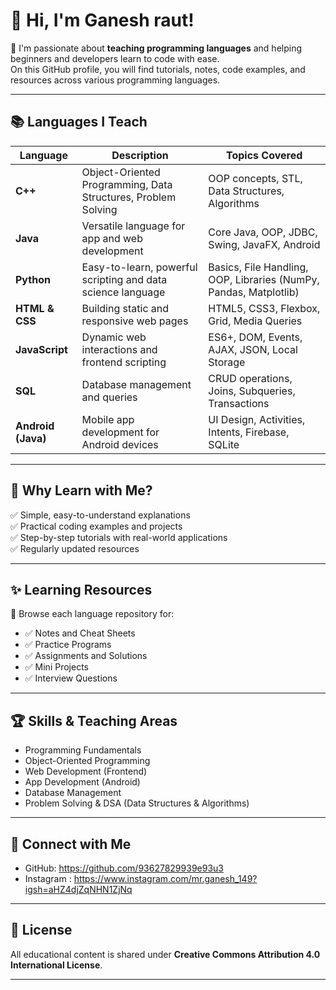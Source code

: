 # 👋 Hi, I'm Ganesh raut!

🚀 I'm passionate about **teaching programming languages** and helping beginners and developers learn to code with ease.  
On this GitHub profile, you will find tutorials, notes, code examples, and resources across various programming languages.

---

## 📚 Languages I Teach

| Language       | Description                                                       | Topics Covered                                     |
|----------------|-------------------------------------------------------------------|---------------------------------------------------|
| **C++**         | Object-Oriented Programming, Data Structures, Problem Solving     | OOP concepts, STL, Data Structures, Algorithms    |
| **Java**        | Versatile language for app and web development                    | Core Java, OOP, JDBC, Swing, JavaFX, Android      |
| **Python**      | Easy-to-learn, powerful scripting and data science language       | Basics, File Handling, OOP, Libraries (NumPy, Pandas, Matplotlib) |
| **HTML & CSS**  | Building static and responsive web pages                          | HTML5, CSS3, Flexbox, Grid, Media Queries         |
| **JavaScript**  | Dynamic web interactions and frontend scripting                   | ES6+, DOM, Events, AJAX, JSON, Local Storage      |
| **SQL**         | Database management and queries                                   | CRUD operations, Joins, Subqueries, Transactions  |
| **Android (Java)** | Mobile app development for Android devices                     | UI Design, Activities, Intents, Firebase, SQLite  |

---

## 🌟 Why Learn with Me?

✅ Simple, easy-to-understand explanations  
✅ Practical coding examples and projects  
✅ Step-by-step tutorials with real-world applications  
✅ Regularly updated resources  

---

## ✨ Learning Resources

📁 Browse each language repository for:

- ✅ Notes and Cheat Sheets
- ✅ Practice Programs
- ✅ Assignments and Solutions
- ✅ Mini Projects
- ✅ Interview Questions

---

## 🏆 Skills & Teaching Areas

- Programming Fundamentals
- Object-Oriented Programming
- Web Development (Frontend)
- App Development (Android)
- Database Management
- Problem Solving & DSA (Data Structures & Algorithms)

---



## 💬 Connect with Me

- GitHub: https://github.com/93627829939e93u3
- Instagram : https://www.instagram.com/mr.ganesh_149?igsh=aHZ4djZqNHN1ZjNq

---

## 📝 License

All educational content is shared under **Creative Commons Attribution 4.0 International License**.

---

